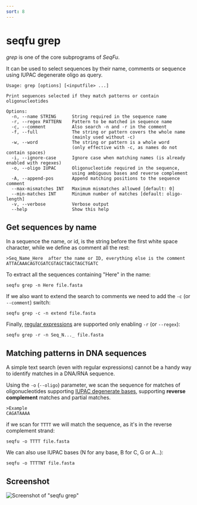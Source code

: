 ```yaml
---
sort: 8
---
```

# seqfu grep

*grep*  is one of the core subprograms of *SeqFu*.

It can be used to select sequences by their name, comments or
sequence using IUPAC degenerate oligo as query.

```text
Usage: grep [options] [<inputfile> ...]

Print sequences selected if they match patterns or contain oligonucleotides

Options:
  -n, --name STRING      String required in the sequence name
  -r, --regex PATTERN    Pattern to be matched in sequence name
  -c, --comment          Also search -n and -r in the comment
  -f, --full             The string or pattern covers the whole name
                         (mainly used without -c)
  -w, --word             The string or pattern is a whole word
                         (only effective with -c, as names do not contain spaces)
  -i, --ignore-case      Ignore case when matching names (is already enabled with regexes)
  -o, --oligo IUPAC      Oligonucleotide required in the sequence,
                         using ambiguous bases and reverse complement
  -A, --append-pos       Append matching positions to the sequence comment
  --max-mismatches INT   Maximum mismatches allowed [default: 0]
  --min-matches INT      Minimum number of matches [default: oligo-length]
  -v, --verbose          Verbose output
  --help                 Show this help
```


## Get sequences by name

In a sequence the name, or id, is the string before the first white space
character, while we define as comment all the rest:
```text
>Seq_Name_Here  after the name or ID, everything else is the comment
ATTACAAACAGTCGATCGTAGCTAGCTAGCTGATC
```


To extract all the sequences containing "Here" in the name:
```
seqfu grep -n Here file.fasta
```

If we also want to extend the search to comments we need to add the `-c` (or `--comment`) switch:
```
seqfu grep -c -n extend file.fasta
```

Finally, [regular expressions](https://www.regular-expressions.info/)
are supported only enabling `-r` (or `--regex`):
```
seqfu grep -r -n Seq_N..._ file.fasta
```


## Matching patterns in DNA sequences

A simple text search (even with regular expressions) cannot be 
a handy way to identify matches in a DNA/RNA sequence.

Using the `-o` (`--oligo`) parameter, we scan the sequence for matches 
of oligonucleotides supporting [IUPAC degenerate bases](https://www.bioinformatics.org/sms/iupac.html),
supporting **reverse complement** matches and partial matches.

```text
>Example
CAGATAAAA
```

if we scan for `TTTT` we will match the sequence, as it's in the reverse complement strand:
```
seqfu -o TTTT file.fasta
```

We can also use IUPAC bases (N for any base, B for C, G or A...):
```
seqfu -o TTTTNT file.fasta
```

## Screenshot

![Screenshot of "seqfu grep"](img/screenshot-grep.svg "SeqFu grep")